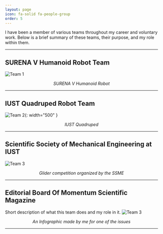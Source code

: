 ```yaml
---
layout: page
icon: fa-solid fa-people-group
order: 5
---
```

I have been a member of various teams throughout my career and voluntary work. Below is a brief summary of these teams, their purpose, and my role within them.

---

## SURENA V Humanoid Robot Team
![Team 1](/personalwebpage/images/SURENAV1.JPG)
<p align="center"><i>SURENA V Humanoid Robot</i></p>

---

## IUST Quadruped Robot Team
![Team 2](/personalwebpage/images/Quadruped.jpg){: width="500" }
<p align="center"><i>IUST Quadruped</i></p>

---

## Scientific Society of Mechanical Engineering at IUST
![Team 3](/personalwebpage/images/SSMEIUST.jpg)  
<p align="center"><i>Glider competition organized by the SSME</i></p>

---

## Editorial Board Of Momentum Scientific Magazine
Short description of what this team does and my role in it.
![Team 3](/personalwebpage/images/InforgraphicTekane.JPG)  
<p align="center"><i>An Infographic made by me for one of the issues</i></p>

---